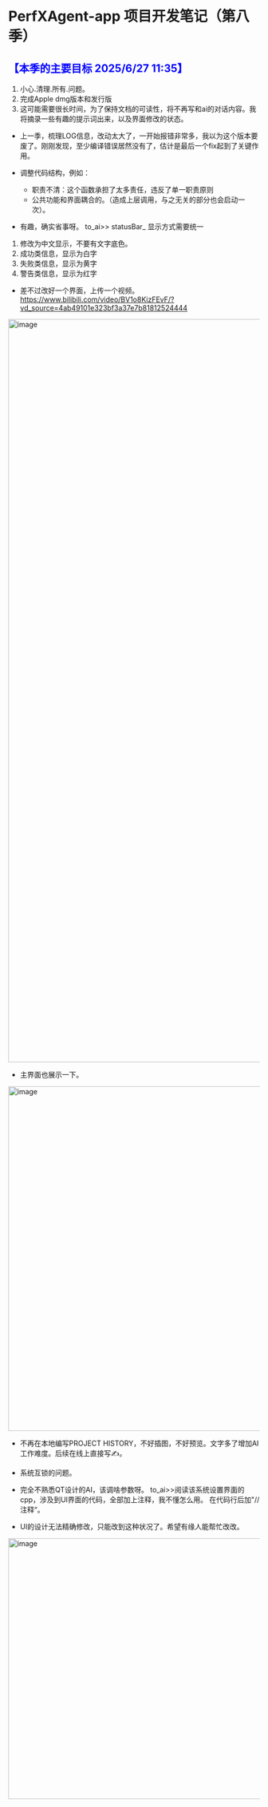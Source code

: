 # PerfXAgent-app 项目开发笔记（第八季）

## <font color="blue">【本季的主要目标 2025/6/27 11:35】</font>
1. 小心.清理.所有.问题。
2. 完成Apple dmg版本和发行版
3. 这可能需要很长时间，为了保持文档的可读性，将不再写和ai的对话内容。我将摘录一些有趣的提示词出来，以及界面修改的状态。

- 上一季，梳理LOG信息，改动太大了，一开始报错非常多，我以为这个版本要废了。刚刚发现，至少编译错误居然没有了，估计是最后一个fix起到了关键作用。
- 调整代码结构，例如：
    - 职责不清：这个函数承担了太多责任，违反了单一职责原则
    - 公共功能和界面耦合的。（造成上层调用，与之无关的部分也会启动一次）。

- 有趣，确实省事呀。
to_ai>> statusBar_ 显示方式需要统一
1. 修改为中文显示，不要有文字底色。
2. 成功类信息，显示为白字
3. 失败类信息，显示为黄字
4. 警告类信息，显示为红字

- 差不过改好一个界面，上传一个视频。
https://www.bilibili.com/video/BV1o8KizFEvF/?vd_source=4ab49101e323bf3a37e7b81812524444
<img width="1490" alt="image" src="https://github.com/user-attachments/assets/154c55f4-260c-4b91-83a5-88613e2b5170" />

- 主界面也展示一下。
<img width="691" alt="image" src="https://github.com/user-attachments/assets/b8fccbff-20bf-4ab6-ab02-595167ea795c" />

- 不再在本地编写PROJECT HISTORY，不好插图，不好预览。文字多了增加AI工作难度。后续在线上直接写✍️。

- 系统互锁的问题。
- 完全不熟悉QT设计的AI，该调啥参数呀。  to_ai>>阅读该系统设置界面的cpp，涉及到UI界面的代码，全部加上注释，我不懂怎么用。   在代码行后加"//注释“。
- UI的设计无法精确修改，只能改到这种状况了。希望有缘人能帮忙改改。
<img width="523" alt="image" src="https://github.com/user-attachments/assets/c309adf3-1e04-4c7e-9070-2104cc361035" />






